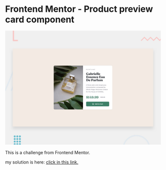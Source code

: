 # Frontend Mentor - Product preview card component

![Design preview for the Product preview card component coding challenge](./design/desktop-preview.jpg)

This is a challenge from Frontend Mentor.

my solution is here: <a href="https://brunohenriquedeveloper.github.io/Product-preview-card-component/">click in this link.</a>